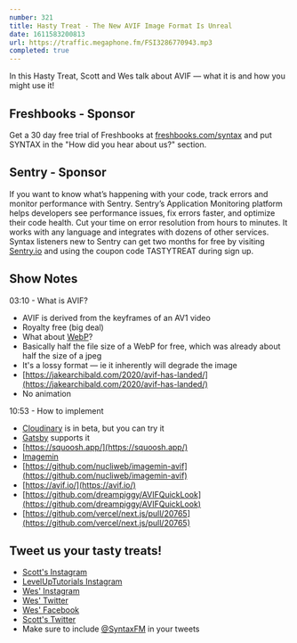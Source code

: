 ```yaml
---
number: 321
title: Hasty Treat - The New AVIF Image Format Is Unreal
date: 1611583200813
url: https://traffic.megaphone.fm/FSI3286770943.mp3
completed: true
---
```


In this Hasty Treat, Scott and Wes talk about AVIF — what it is and how you might use it!

## Freshbooks - Sponsor
Get a 30 day free trial of Freshbooks at [freshbooks.com/syntax](https://freshbooks.com/syntax) and put SYNTAX in the "How did you hear about us?" section.

## Sentry - Sponsor

If you want to know what’s happening with your code, track errors and monitor performance with Sentry. Sentry’s Application Monitoring platform helps developers see performance issues, fix errors faster, and optimize their code health. Cut your time on error resolution from hours to minutes. It works with any language and integrates with dozens of other services. Syntax listeners new to Sentry can get two months for free by visiting [Sentry.io](https://sentry.io/) and using the coupon code TASTYTREAT during sign up.

## Show Notes
03:10 - What is AVIF?
* AVIF is derived from the keyframes of an AV1 video
* Royalty free (big deal)
* What about [WebP](https://developers.google.com/speed/webp)?
* Basically half the file size of a WebP for free, which was already about half the size of a jpeg
* It's a lossy format — ie it inherently will degrade the image
* [https://jakearchibald.com/2020/avif-has-landed/](https://jakearchibald.com/2020/avif-has-landed/)
* No animation

10:53 - How to implement
* [Cloudinary](https://cloudinary.com/) is in beta, but you can try it
* [Gatsby](https://www.gatsbyjs.com/) supports it
* [https://squoosh.app/](https://squoosh.app/)
* [Imagemin](https://github.com/imagemin)
* [https://github.com/nucliweb/imagemin-avif](https://github.com/nucliweb/imagemin-avif)
* [https://avif.io/](https://avif.io/)
* [https://github.com/dreampiggy/AVIFQuickLook](https://github.com/dreampiggy/AVIFQuickLook)
* [https://github.com/vercel/next.js/pull/20765](https://github.com/vercel/next.js/pull/20765)

## Tweet us your tasty treats!
* [Scott's Instagram](https://www.instagram.com/stolinski/)
* [LevelUpTutorials Instagram](https://www.instagram.com/LevelUpTutorials/)
* [Wes' Instagram](https://www.instagram.com/wesbos/)
* [Wes' Twitter](https://twitter.com/wesbos)
* [Wes' Facebook](https://www.facebook.com/wesbos.developer)
* [Scott's Twitter](https://twitter.com/stolinski)
* Make sure to include [@SyntaxFM](https://twitter.com/SyntaxFM) in your tweets

